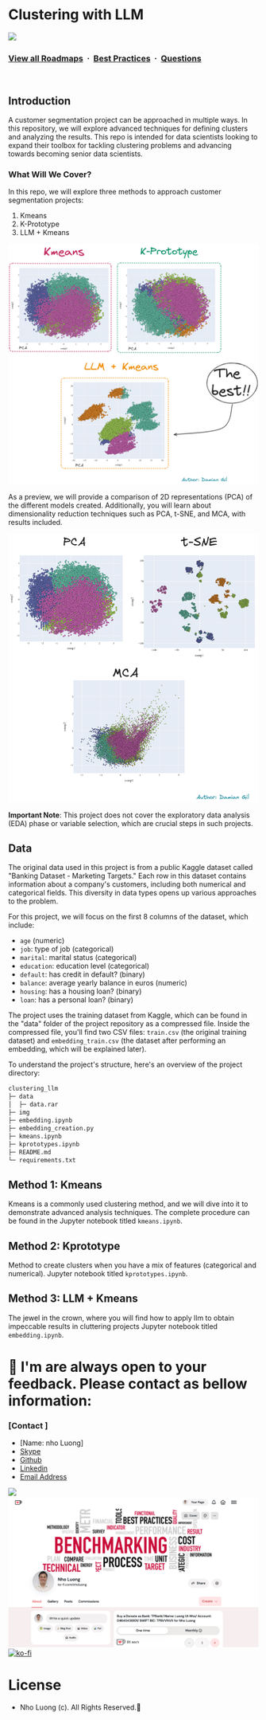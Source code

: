 # Clustering with LLM

![](https://i.imgur.com/waxVImv.png)
### [View all Roadmaps](https://github.com/nholuongut/all-roadmaps) &nbsp;&middot;&nbsp; [Best Practices](https://github.com/nholuongut/all-roadmaps/blob/main/public/best-practices/) &nbsp;&middot;&nbsp; [Questions](https://www.linkedin.com/in/nholuong/)
<br/>

## Introduction

A customer segmentation project can be approached in multiple ways. In this repository, we will explore advanced techniques for defining clusters and analyzing the results. This repo is intended for data scientists looking to expand their toolbox for tackling clustering problems and advancing towards becoming senior data scientists.

### What Will We Cover?

In this repo, we will explore three methods to approach customer segmentation projects:

1. Kmeans
2. K-Prototype
3. LLM + Kmeans

![Getting Started](img/com2d2.png)


As a preview, we will provide a comparison of 2D representations (PCA) of the different models created. Additionally, you will learn about dimensionality reduction techniques such as PCA, t-SNE, and MCA, with results included.

![Getting Started](img/METH.png)


**Important Note**: This project does not cover the exploratory data analysis (EDA) phase or variable selection, which are crucial steps in such projects.

## Data

The original data used in this project is from a public Kaggle dataset called "Banking Dataset - Marketing Targets." Each row in this dataset contains information about a company's customers, including both numerical and categorical fields. This diversity in data types opens up various approaches to the problem.

For this project, we will focus on the first 8 columns of the dataset, which include:

- `age` (numeric)
- `job`: type of job (categorical)
- `marital`: marital status (categorical)
- `education`: education level (categorical)
- `default`: has credit in default? (binary)
- `balance`: average yearly balance in euros (numeric)
- `housing`: has a housing loan? (binary)
- `loan`: has a personal loan? (binary)

The project uses the training dataset from Kaggle, which can be found in the "data" folder of the project repository as a compressed file. Inside the compressed file, you'll find two CSV files: `train.csv` (the original training dataset) and `embedding_train.csv` (the dataset after performing an embedding, which will be explained later).

To understand the project's structure, here's an overview of the project directory:

```
clustering_llm
├─ data
│  ├─ data.rar
├─ img
├─ embedding.ipynb
├─ embedding_creation.py
├─ kmeans.ipynb
├─ kprototypes.ipynb
├─ README.md
└─ requirements.txt

```

## Method 1: Kmeans

Kmeans is a commonly used clustering method, and we will dive into it to demonstrate advanced analysis techniques. The complete procedure can be found in the Jupyter notebook titled `kmeans.ipynb`.

## Method 2: Kprototype
Method to create clusters when you have a mix of features (categorical and numerical). Jupyter notebook titled `kprototypes.ipynb`.

## Method 3: LLM + Kmeans
The jewel in the crown, where you will find how to apply llm to obtain impeccable results in cluttering projects Jupyter notebook titled `embedding.ipynb`.

# 🚀 I'm are always open to your feedback.  Please contact as bellow information:
### [Contact ]
* [Name: nho Luong]
* [Skype](luongutnho_skype)
* [Github](https://github.com/nholuongut/)
* [Linkedin](https://www.linkedin.com/in/nholuong/)
* [Email Address](luongutnho@hotmail.com)

![](https://i.imgur.com/waxVImv.png)
![](Donate.png)
[![ko-fi](https://ko-fi.com/img/githubbutton_sm.svg)](https://ko-fi.com/nholuong)

# License
* Nho Luong (c). All Rights Reserved.🌟
